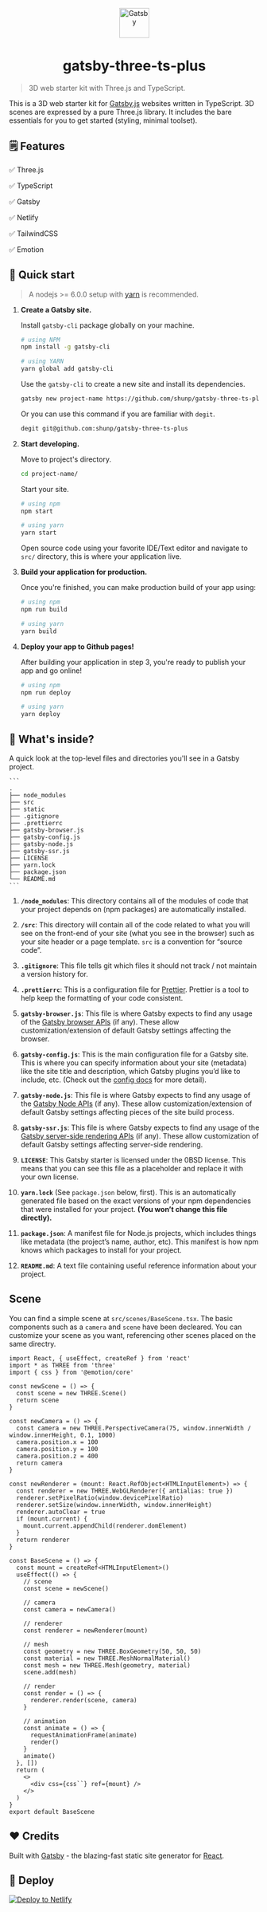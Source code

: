 <p align="center">
  <a href="https://www.gatsbyjs.org">
    <img alt="Gatsby" src="https://www.gatsbyjs.org/monogram.svg" width="60" />
  </a>
</p>
<h1 align="center">
  gatsby-three-ts-plus
</h1>

> 3D web starter kit with Three.js and TypeScript.

This is a 3D web starter kit for [Gatsby.js](https://www.gatsbyjs.org/) websites written in TypeScript. 3D scenes are expressed by a pure Three.js library. It includes the bare essentials for you to get started (styling, minimal toolset).

## 🗒️ Features

:white_check_mark: Three.js

:white_check_mark: TypeScript

:white_check_mark: Gatsby

:white_check_mark: Netlify

:white_check_mark: TailwindCSS

:white_check_mark: Emotion

## 🚀 Quick start

> A nodejs >= 6.0.0 setup with [yarn](https://yarnpkg.com/) is recommended.

1.  **Create a Gatsby site.**

    Install `gatsby-cli` package globally on your machine.

    ```bash
    # using NPM
    npm install -g gatsby-cli

    # using YARN
    yarn global add gatsby-cli
    ```

    Use the `gatsby-cli` to create a new site and install its dependencies.

    ```bash
    gatsby new project-name https://github.com/shunp/gatsby-three-ts-plus
    ```
    
    Or you can use this command if you are familiar with `degit`.
    
    ```bash
    degit git@github.com:shunp/gatsby-three-ts-plus
    ```

2.  **Start developing.**

    Move to project's directory.

    ```bash
    cd project-name/
    ```

    Start your site.

    ```bash
    # using npm
    npm start

    # using yarn
    yarn start
    ```

    Open source code using your favorite IDE/Text editor and navigate to `src/` directory, this is where your application live.

3.  **Build your application for production.**

    Once you're finished, you can make production build of your app using:

    ```bash
    # using npm
    npm run build

    # using yarn
    yarn build
    ```

4.  **Deploy your app to Github pages!**

    After building your application in step 3, you're ready to publish your app and go online!

    ```bash
    # using npm
    npm run deploy

    # using yarn
    yarn deploy
    ```

## 🧐 What's inside?
    
A quick look at the top-level files and directories you'll see in a Gatsby project.
    
    
    ```
    .
    ├── node_modules
    ├── src
    ├── static
    ├── .gitignore
    ├── .prettierrc
    ├── gatsby-browser.js
    ├── gatsby-config.js
    ├── gatsby-node.js
    ├── gatsby-ssr.js
    ├── LICENSE
    ├── yarn.lock
    ├── package.json
    └── README.md
    ```
    
1.  **`/node_modules`**: This directory contains all of the modules of code that your project depends on (npm packages) are automatically installed.

2.  **`/src`**: This directory will contain all of the code related to what you will see on the front-end of your site (what you see in the browser) such as your site header or a page template. `src` is a convention for “source code”.

3.  **`.gitignore`**: This file tells git which files it should not track / not maintain a version history for.

4.  **`.prettierrc`**: This is a configuration file for [Prettier](https://prettier.io/). Prettier is a tool to help keep the formatting of your code consistent.

5.  **`gatsby-browser.js`**: This file is where Gatsby expects to find any usage of the [Gatsby browser APIs](https://www.gatsbyjs.org/docs/browser-apis/) (if any). These allow customization/extension of default Gatsby settings affecting the browser.

6.  **`gatsby-config.js`**: This is the main configuration file for a Gatsby site. This is where you can specify information about your site (metadata) like the site title and description, which Gatsby plugins you’d like to include, etc. (Check out the [config docs](https://www.gatsbyjs.org/docs/gatsby-config/) for more detail).

7.  **`gatsby-node.js`**: This file is where Gatsby expects to find any usage of the [Gatsby Node APIs](https://www.gatsbyjs.org/docs/node-apis/) (if any). These allow customization/extension of default Gatsby settings affecting pieces of the site build process.

8.  **`gatsby-ssr.js`**: This file is where Gatsby expects to find any usage of the [Gatsby server-side rendering APIs](https://www.gatsbyjs.org/docs/ssr-apis/) (if any). These allow customization of default Gatsby settings affecting server-side rendering.

9.  **`LICENSE`**: This Gatsby starter is licensed under the 0BSD license. This means that you can see this file as a placeholder and replace it with your own license.

10. **`yarn.lock`** (See `package.json` below, first). This is an automatically generated file based on the exact versions of your npm dependencies that were installed for your project. **(You won’t change this file directly).**

11. **`package.json`**: A manifest file for Node.js projects, which includes things like metadata (the project’s name, author, etc). This manifest is how npm knows which packages to install for your project.

12. **`README.md`**: A text file containing useful reference information about your project.

## Scene

You can find a simple scene at `src/scenes/BaseScene.tsx`. The basic components such as a `camera` and `scene` have been decleared. You can customize your scene as you want, referencing other scenes placed on the same directry.

```tsx
import React, { useEffect, createRef } from 'react'
import * as THREE from 'three'
import { css } from '@emotion/core'

const newScene = () => {
  const scene = new THREE.Scene()
  return scene
}

const newCamera = () => {
  const camera = new THREE.PerspectiveCamera(75, window.innerWidth / window.innerHeight, 0.1, 1000)
  camera.position.x = 100
  camera.position.y = 100
  camera.position.z = 400
  return camera
}

const newRenderer = (mount: React.RefObject<HTMLInputElement>) => {
  const renderer = new THREE.WebGLRenderer({ antialias: true })
  renderer.setPixelRatio(window.devicePixelRatio)
  renderer.setSize(window.innerWidth, window.innerHeight)
  renderer.autoClear = true
  if (mount.current) {
    mount.current.appendChild(renderer.domElement)
  }
  return renderer
}

const BaseScene = () => {
  const mount = createRef<HTMLInputElement>()
  useEffect(() => {
    // scene
    const scene = newScene()

    // camera
    const camera = newCamera()

    // renderer
    const renderer = newRenderer(mount)

    // mesh
    const geometry = new THREE.BoxGeometry(50, 50, 50)
    const material = new THREE.MeshNormalMaterial()
    const mesh = new THREE.Mesh(geometry, material)
    scene.add(mesh)

    // render
    const render = () => {
      renderer.render(scene, camera)
    }

    // animation
    const animate = () => {
      requestAnimationFrame(animate)
      render()
    }
    animate()
  }, [])
  return (
    <>
      <div css={css``} ref={mount} />
    </>
  )
}
export default BaseScene
```

## ❤️ Credits

Built with [Gatsby](https://www.gatsbyjs.org/) - the blazing-fast static site generator for [React](https://facebook.github.io/react/).

## 💫 Deploy

[![Deploy to Netlify](https://www.netlify.com/img/deploy/button.svg)](https://app.netlify.com/start/deploy?repository=https://github.com/resir014/gatsby-starter-typescript-plus)
